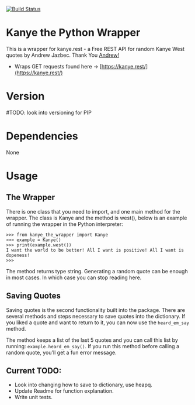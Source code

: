 [![Build Status](https://travis-ci.com/AlbertUlysses/Kanye_the_Wrapper.svg?branch=master)](https://travis-ci.com/AlbertUlysses/Kanye_the_Wrapper)
# Kanye the Python Wrapper
This is a wrapper for kanye.rest - a Free REST API for random Kanye West quotes by Andrew Jazbec.
Thank You [Andrew!](https://github.com/ajzbc)

* Wraps GET requests found here -> [https://kanye.rest/](https://kanye.rest/)

# Version
#TODO: look into versioning for PIP

# Dependencies
None

# Usage
## The Wrapper

There is one class that you need to import, and one main method for the wrapper. The class is Kanye and the method is west(), below is an example of running the wrapper in the Python interpreter:
```
>>> from kanye_the_wrapper import Kanye
>>> example = Kanye()
>>> print(example.west())
I want the world to be better! All I want is positive! All I want is dopeness!
>>> 
```

The method returns type string.
Generating a random quote can be enough in most cases. In which case you can stop reading here. 

## Saving Quotes

Saving quotes is the second functionality built into the package. There are several methods and steps necessary to save quotes into the dictionary. 
If you liked a quote and want to return to it, you can now use the `heard_em_say` method.

The method keeps a list of the last 5 quotes and you can call this list by running: 
`example.heard_em_say()`. 
If you run this method before calling a random quote, you'll get a fun error message.

## Current TODO: 

* Look into changing how to save to dictionary, use heapq.
* Update Readme for function explanation.
* Write unit tests.

